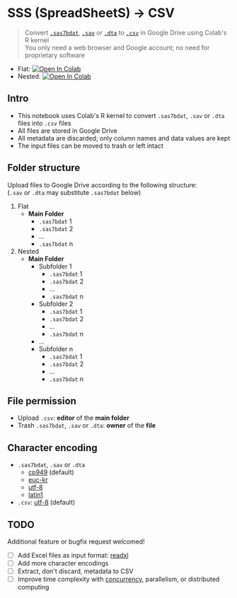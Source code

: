 # SSS (SpreadSheetS) → CSV
> Convert [`.sas7bdat`](https://documentation.sas.com/doc/en/pgmsascdc/9.4_3.5/hostwin/n0sk6o15955yoen19n9ghdziqw1u.htm#n19rscz36w9ly5n1c6bhrh8o348x), [`.sav`](https://www.ibm.com/docs/en/spss-statistics/26.0.0?topic=files-spss-statistics-data) or [`.dta`](https://www.loc.gov/preservation/digital/formats/fdd/fdd000471.shtml) to [`.csv`](https://en.wikipedia.org/wiki/Comma-separated_values) in Google Drive using Colab's R kernel  
> You only need a web browser and Google account; no need for proprietary software

- Flat: [![Open In Colab](https://colab.research.google.com/assets/colab-badge.svg)](https://colab.research.google.com/github/woncoh1/sss2csv/blob/main/sss2csv_flat.ipynb)
- Nested: [![Open In Colab](https://colab.research.google.com/assets/colab-badge.svg)](https://colab.research.google.com/github/woncoh1/sss2csv/blob/main/sss2csv_nested.ipynb)

## Intro
- This notebook uses Colab's R kernel to convert `.sas7bdat`, `.sav` or `.dta` files into `.csv` files
- All files are stored in Google Drive
- All metadata are discarded; only column names and data values are kept
- The input files can be moved to trash or left intact

## Folder structure
Upload files to Google Drive according to the following structure:  
(`.sav` or `.dta` may substitute `.sas7bdat` below)
1. Flat
    - **Main Folder**
        - `.sas7bdat` 1
        - `.sas7bdat` 2
        - ...
        - `.sas7bdat` n
2. Nested
    - **Main Folder**
        - Subfolder 1
            - `.sas7bdat` 1
            - `.sas7bdat` 2
            - ...
            - `.sas7bdat` n
        - Subfolder 2
            - `.sas7bdat` 1
            - `.sas7bdat` 2
            - ...
            - `.sas7bdat` n
        - ...
        - Subfolder n
            - `.sas7bdat` 1
            - `.sas7bdat` 2
            - ...
            - `.sas7bdat` n

## File permission
- Upload `.csv`: **editor** of the **main folder**
- Trash `.sas7bdat`, `.sav` or `.dta`: **owner** of the **file**

## Character encoding
- `.sas7bdat`, `.sav` or `.dta`
    - [cp949](https://en.wikipedia.org/wiki/Unified_Hangul_Code) (default)
    - [euc-kr](https://en.wikipedia.org/wiki/Extended_Unix_Code#EUC-KR)
    - [utf-8](https://en.wikipedia.org/wiki/UTF-8)
    - [latin1](https://en.wikipedia.org/wiki/ISO/IEC_8859-1)
- `.csv`: [utf-8](https://en.wikipedia.org/wiki/UTF-8) (default)

## TODO
Additional feature or bugfix request welcomed!
- [ ] Add Excel files as input format: [readxl](https://readxl.tidyverse.org/articles/readxl-workflows.html)
- [ ] Add more character encodings
- [ ] Extract, don't discard, metadata to CSV
- [ ] Improve time complexity with [concurrency](https://cran.r-project.org/web/packages/promises/vignettes/intro.html), parallelism, or distributed computing
